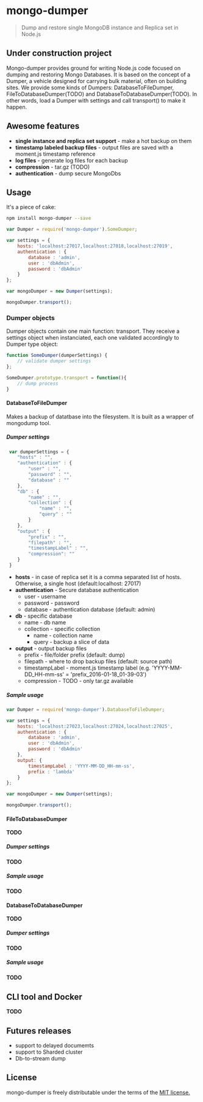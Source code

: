 # mongo-dumper
> Dump and restore single MongoDB instance and Replica set in Node.js

## **Under construction project**

Mongo-dumper provides ground for writing Node.js code focused on dumping and restoring Mongo Databases. It is based on the concept of a Dumper, a vehicle designed for carrying bulk material, often on building sites. We provide some kinds of Dumpers: DatabaseToFileDumper, FileToDatabaseDumper(TODO) and DatabaseToDatabaseDumper(TODO). In other words, load a Dumper with settings and call transport() to make it happen.

## Awesome features
* **single instance and replica set support** - make a hot backup on them
* **timestamp labeled backup files** - output files are saved with a moment.js timestamp reference
* **log files** - generate log files for each backup
* **compression** - tar.gz (TODO)
* **authentication** - dump secure MongoDbs

## Usage
It's a piece of cake:
```bash
npm install mongo-dumper --save
```
```javascript
var Dumper = require('mongo-dumper').SomeDumper;

var settings = {
	hosts: 'localhost:27017,localhost:27018,localhost:27019',
	authentication : {
		database : 'admin',
		user : 'dbAdmin',
		password : 'dbAdmin'
	}
};

var mongoDumper = new Dumper(settings);

mongoDumper.transport();
```

### Dumper objects
Dumper objects contain one main function: transport. They receive a settings object when instanciated, each one validated accordingly to Dumper type object:

```javascript
function SomeDumper(dumperSettings) {
	// validate dumper settings
};

SomeDumper.prototype.transport = function(){
	// dump process
}
```

#### DatabaseToFileDumper
Makes a backup of datatbase into the filesystem. It is built as a wrapper of mongodump tool.

##### Dumper settings
```javascript
 var dumperSettings = {
 	"hosts" : "",
	"authentication" : {
		"user" : "",
		"password" : "",
		"database" : ""
	},
	"db" : {
		"name" : "",
		"collection" : {
			"name" : "",
			"query" : ""
		}
	},
	"output" : {
		"prefix" : "",
		"filepath" : "",
		"timestampLabel" : "",
		"compression": ""
	}
 }
```
- **hosts** - in case of replica set it is a comma separated list of hosts. Otherwise, a single host (default:localhost: 27017)
- **authentication** - Secure database authentication
   - user - username
   - password - password
   - database - authentication database (default: admin)
- **db** - specific database
   - name - db name
   - collection - specific collection
      - name - collection name
      - query - backup a slice of data
- **output** - output backup files
   - prefix - file/folder prefix (default: dump)
   - filepath - where to drop backup files (default: source path)
   - timestampLabel - moment.js timestamp label (e.g. 'YYYY-MM-DD_HH-mm-ss' = 'prefix_2016-01-18_01-39-03')
   - compression - TODO - only tar.gz available

##### Sample usage
```javascript
var Dumper = require('mongo-dumper').DatabaseToFileDumper;

var settings = {
	hosts: 'localhost:27023,localhost:27024,localhost:27025',
	authentication : {
		database : 'admin',
		user : 'dbAdmin',
		password : 'dbAdmin'
	},
	output: {
		timestampLabel : 'YYYY-MM-DD_HH-mm-ss',
		prefix : 'lambda'
	}
};

var mongoDumper = new Dumper(settings);

mongoDumper.transport();
```

#### FileToDatabaseDumper
**TODO**
##### Dumper settings
**TODO**
##### Sample usage
**TODO**

#### DatabaseToDatabaseDumper
**TODO**
##### Dumper settings
**TODO**
##### Sample usage
**TODO**

## CLI tool and Docker
**TODO**

## Futures releases
- support to delayed documemts
- support to Sharded cluster
- Db-to-stream dump

## License

mongo-dumper is freely distributable under the terms of the [MIT license.](LICENSE)